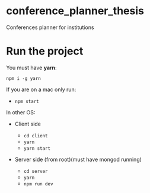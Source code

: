 # conference_planner_thesis
Conferences planner for institutions

# Run the project
You must have **yarn**:

`npm i -g yarn`

If you are on a mac only run: 

* `npm start`

In other OS:

* Client side
	* `cd client`
	* `yarn`
	* `yarn start`

* Server side (from root)(must have mongod running)
	* `cd server`
	* `yarn`
	* `npm run dev`

